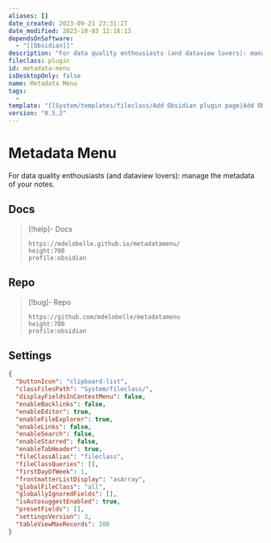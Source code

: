 ```yaml
---
aliases: []
date_created: 2023-09-21 23:31:27
date_modified: 2023-10-03 12:18:13
dependsOnSoftware:
  - "[[Obsidian]]"
description: "For data quality enthousiasts (and dataview lovers): manage the metadata of your notes."
fileclass: plugin
id: metadata-menu
isDesktopOnly: false
name: Metadata Menu
tags:
  - 
template: "[[System/templates/fileclass/Add Obsidian plugin page|Add Obsidian plugin page]]"
version: "0.5.2"
---
```

# Metadata Menu

For data quality enthousiasts (and dataview lovers): manage the metadata of your notes.

## Docs

>[!help]- Docs
>
>```gate  
>https://mdelobelle.github.io/metadatamenu/
>height:700
>profile:obsidian
>```

## Repo

>[!bug]- Repo
>
>```gate  
>https://github.com/mdelobelle/metadatamenu
>height:700
>profile:obsidian
>```

## Settings

```json
{
  "buttonIcon": "clipboard-list",
  "classFilesPath": "System/fileclass/",
  "displayFieldsInContextMenu": false,
  "enableBacklinks": false,
  "enableEditor": true,
  "enableFileExplorer": true,
  "enableLinks": false,
  "enableSearch": false,
  "enableStarred": false,
  "enableTabHeader": true,
  "fileClassAlias": "fileclass",
  "fileClassQueries": [],
  "firstDayOfWeek": 1,
  "frontmatterListDisplay": "asArray",
  "globalFileClass": "all",
  "globallyIgnoredFields": [],
  "isAutosuggestEnabled": true,
  "presetFields": [],
  "settingsVersion": 3,
  "tableViewMaxRecords": 100
}
```
